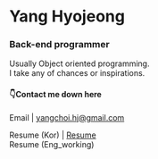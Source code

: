 
# Yang Hyojeong
### Back-end programmer 
Usually Object oriented programming. <br>
I take any of chances or inspirations. <br>


#### 👇Contact me down here 
Email | yangchoi.hj@gmail.com <br>

Resume (Kor) | [Resume](https://docs.google.com/document/d/1kstIvuthLIDqVqEXc_6I2Xg9bInYSsE6ryuBPyJftTQ/edit?usp=sharing) <br>
Resume (Eng_working)
